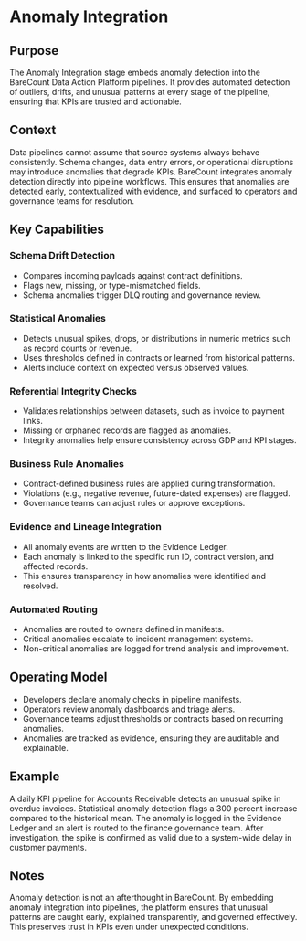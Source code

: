 # Anomaly Integration

## Purpose
The Anomaly Integration stage embeds anomaly detection into the BareCount Data Action Platform pipelines. It provides automated detection of outliers, drifts, and unusual patterns at every stage of the pipeline, ensuring that KPIs are trusted and actionable.

## Context
Data pipelines cannot assume that source systems always behave consistently. Schema changes, data entry errors, or operational disruptions may introduce anomalies that degrade KPIs. BareCount integrates anomaly detection directly into pipeline workflows. This ensures that anomalies are detected early, contextualized with evidence, and surfaced to operators and governance teams for resolution.

## Key Capabilities

### Schema Drift Detection
- Compares incoming payloads against contract definitions.  
- Flags new, missing, or type-mismatched fields.  
- Schema anomalies trigger DLQ routing and governance review.  

### Statistical Anomalies
- Detects unusual spikes, drops, or distributions in numeric metrics such as record counts or revenue.  
- Uses thresholds defined in contracts or learned from historical patterns.  
- Alerts include context on expected versus observed values.

### Referential Integrity Checks
- Validates relationships between datasets, such as invoice to payment links.  
- Missing or orphaned records are flagged as anomalies.  
- Integrity anomalies help ensure consistency across GDP and KPI stages.

### Business Rule Anomalies
- Contract-defined business rules are applied during transformation.  
- Violations (e.g., negative revenue, future-dated expenses) are flagged.  
- Governance teams can adjust rules or approve exceptions.

### Evidence and Lineage Integration
- All anomaly events are written to the Evidence Ledger.  
- Each anomaly is linked to the specific run ID, contract version, and affected records.  
- This ensures transparency in how anomalies were identified and resolved.

### Automated Routing
- Anomalies are routed to owners defined in manifests.  
- Critical anomalies escalate to incident management systems.  
- Non-critical anomalies are logged for trend analysis and improvement.

## Operating Model
- Developers declare anomaly checks in pipeline manifests.  
- Operators review anomaly dashboards and triage alerts.  
- Governance teams adjust thresholds or contracts based on recurring anomalies.  
- Anomalies are tracked as evidence, ensuring they are auditable and explainable.

## Example
A daily KPI pipeline for Accounts Receivable detects an unusual spike in overdue invoices. Statistical anomaly detection flags a 300 percent increase compared to the historical mean. The anomaly is logged in the Evidence Ledger and an alert is routed to the finance governance team. After investigation, the spike is confirmed as valid due to a system-wide delay in customer payments.

## Notes
Anomaly detection is not an afterthought in BareCount. By embedding anomaly integration into pipelines, the platform ensures that unusual patterns are caught early, explained transparently, and governed effectively. This preserves trust in KPIs even under unexpected conditions.
